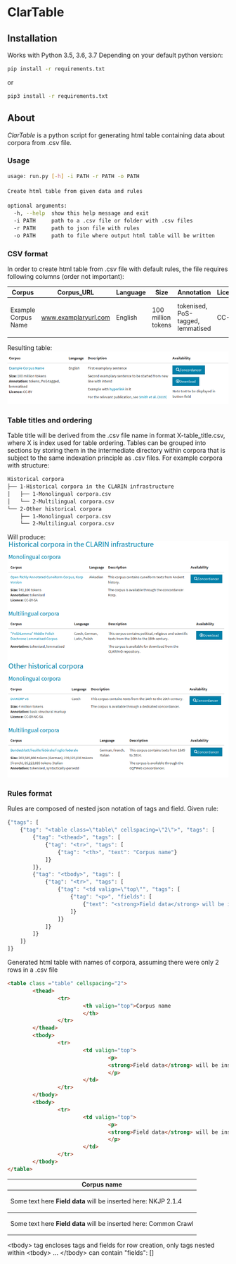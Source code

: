 ClarTable
=========

Installation
------------
Works with Python 3.5, 3.6, 3.7
Depending on your default python version:
```bash
pip install -r requirements.txt
```
or
```bash
pip3 install -r requirements.txt
```

About
-----
*ClarTable* is a python script for generating html table containing data about corpora from .csv file.


### Usage
```bash
usage: run.py [-h] -i PATH -r PATH -o PATH

Create html table from given data and rules

optional arguments:
  -h, --help  show this help message and exit
  -i PATH     path to a .csv file or folder with .csv files
  -r PATH     path to json file with rules
  -o PATH     path to file where output html table will be written
```

### CSV format
In order to create html table from .csv file with default rules, the file requires following columns (order not important):

Corpus | Corpus_URL | Language | Size | Annotation | Licence | Description | Buttons | Buttons_URL | Publication | Publication_URL | Note
-------|------------|----------|------|------------|---------|-------------|---------|-------------|-------------|-----------------|-------
Example Corpus Name | www.examplaryurl.com | English | 100 million tokens | tokenised, PoS-tagged, lemmatised | CC-BY | First examplary sentence#SEPSecond examplary sentence to be started from new line#SEPExample with ```<a href="http://some.url">hyperlink</a>``` in it | Concordancer#SEPDownload | https://www.concordancer.com/#SEPhttps://www.download.com | Smith et al. (3019) | https://publication.url | Note text to be displayed in button field

Resulting table:
![Examplary table](docs/media/example.png)

### Table titles and ordering
Table title will be derived from the .csv file name in format X-table_title.csv, where X is index used for table ordering. 
Tables can be grouped into sections by storing them in the intermediate directory within corpora that is subject to the same indexation principle as .csv files.
For example corpora with structure:
```bash
Historical corpora
├── 1-Historical corpora in the CLARIN infrastructure
│   ├── 1-Monolingual corpora.csv
│   └── 2-Multilingual corpora.csv
└── 2-Other historical corpora
    ├── 1-Monolingual corpora.csv
    └── 2-Multilingual corpora.csv
```
Will produce:
![Examplary corpora](docs/media/corpora.png)

### Rules format
Rules are composed of nested json notation of tags and field. 
Given rule:
```javascript
{"tags": [
	{"tag": "<table class=\"table\" cellspacing=\"2\">", "tags": [
		{"tag": "<thead>", "tags": [
			{"tag": "<tr>", "tags": [
				{"tag": "<th>", "text": "Corpus name"}
			]}	
		]},
		{"tag": "<tbody>", "tags": [
			{"tag": "<tr>", "tags": [
				{"tag": "<td valign=\"top\"", "tags": [
					{"tag": "<p>", "fields": [
						{"text": "<strong>Field data</strong> will be inserted here: %s", "columns": ['column_name_in_csv_file']}
					]}
				]}
			]}
		]}
	]}
]}
```

Generated html table with names of corpora, assuming there were only 2 rows in a .csv file
```html
<table class ="table" cellspacing="2">
        <thead>
                <tr>
                        <th valign="top">Corpus name
                        </th>
                </tr>
        </thead>
        <tbody>
                <tr>
                        <td valign="top">
                                <p>
                                <strong>Field data</strong> will be inserted here: NKJP 2.1.4
                                </p>
                        </td>
                </tr>
        </tbody>
        <tbody>
                <tr>
                        <td valign="top">
                                <p>
                                <strong>Field data</strong> will be inserted here: Common Crawl
                                </p>
                        </td>
                </tr>
        </tbody>
</table>

```
<table class ="table" cellspacing="2">
        <thead>
                <tr>
                        <th valign="top">Corpus name
                        </th>
                </tr>
        </thead>
        <tbody>
                <tr>
                        <td valign="top">
                                <p>Some text here
                                <strong>Field data</strong> will be inserted here: NKJP 2.1.4
                                </p>
                        </td>
                </tr>
        </tbody>
        <tbody>
                <tr>
                        <td valign="top">
                                <p>Some text here
                                <strong>Field data</strong> will be inserted here: Common Crawl
                                </p>
                        </td>
                </tr>
        </tbody>
</table>



\<tbody\> tag encloses tags and fields for row creation, only tags nested within \<tbody\> ... \</tbody\> can contain "fields": []

	

